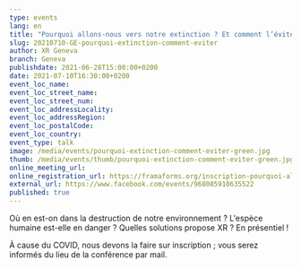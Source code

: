 ```yaml
---
type: events
lang: en
title: "Pourquoi allons-nous vers notre extinction ? Et comment l’éviter ?"
slug: 20210710-GE-pourquoi-extinction-comment-eviter
author: XR Geneva
branch: Geneva
publishdate: 2021-06-28T15:00:00+0200
date: 2021-07-10T16:30:00+0200
event_loc_name: 
event_loc_street_name: 
event_loc_street_num: 
event_loc_addressLocality: 
event_loc_addressRegion: 
event_loc_postalCode: 
event_loc_country: 
event_type: talk
image: /media/events/pourquoi-extinction-comment-eviter-green.jpg
thumb: /media/events/thumb/pourquoi-extinction-comment-eviter-green.jpg
online_meeting_url: 
online_registration_url: https://framaforms.org/inscription-pourquoi-allons-nous-vers-notre-extinction-et-comment-leviter-1619435576
external_url: https://www.facebook.com/events/968085910635522
published: true
---
```

Où en est-on dans la destruction de notre environnement ? L'espèce humaine est-elle en danger ? Quelles solutions propose XR ? En présentiel !

À cause du COVID, nous devons la faire sur inscription ; vous serez informés du lieu de la conférence par mail.
